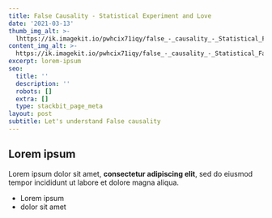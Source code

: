```yaml
---
title: False Causality - Statistical Experiment and Love
date: '2021-03-13'
thumb_img_alt: >-
  lhttps://ik.imagekit.io/pwhcix71iqy/false_-_causality_-_Statistical_Fallacirs__1__-vtzzfm4x.png
content_img_alt: >-
  https://ik.imagekit.io/pwhcix71iqy/false_-_causality_-_Statistical_Fallacirs__1__-vtzzfm4x.png
excerpt: lorem-ipsum
seo:
  title: ''
  description: ''
  robots: []
  extra: []
  type: stackbit_page_meta
layout: post
subtitle: Let's understand False causality
---
```

## Lorem ipsum

Lorem ipsum dolor sit amet, **consectetur adipiscing elit**, sed do eiusmod tempor incididunt ut labore et dolore magna aliqua.

- Lorem ipsum
- dolor sit amet